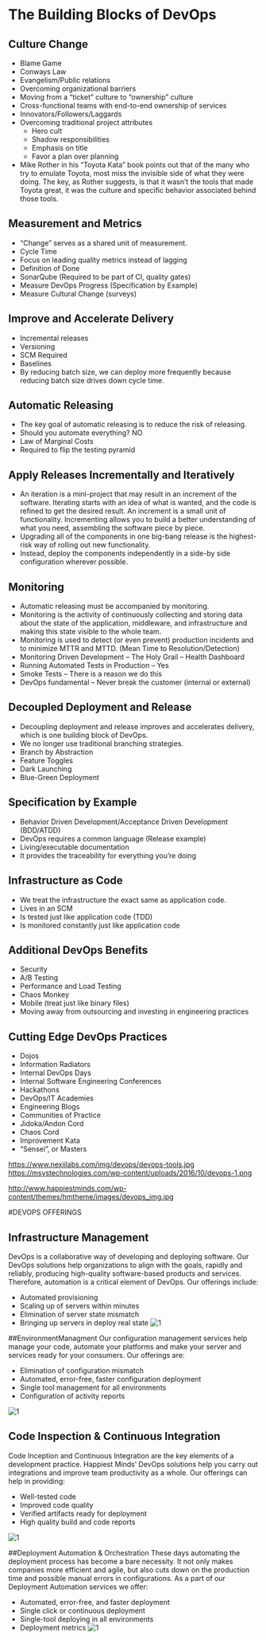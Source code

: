 # The Building Blocks of DevOps
## Culture Change
* Blame Game
* Conways Law
* Evangelism/Public relations
* Overcoming organizational barriers
* Moving from a “ticket” culture to “ownership” culture
* Cross-functional teams with end-to-end ownership of services
* Innovators/Followers/Laggards
* Overcoming traditional project attributes
  * Hero cult
  * Shadow responsibilities
  * Emphasis on title
  * Favor a plan over planning
* Mike Rother in his “Toyota Kata” book points out that of the many who try to emulate Toyota, most miss the invisible side of what they were doing. The key, as Rother suggests, is that it wasn’t the tools that made Toyota great, it was the culture and specific behavior associated behind those tools.

## Measurement and Metrics
* “Change” serves as a shared unit of measurement.
* Cycle Time
* Focus on leading quality metrics instead of lagging
* Definition of Done
* SonarQube (Required to be part of CI, quality gates)
* Measure DevOps Progress (Specification by Example)
* Measure Cultural Change (surveys)

## Improve and Accelerate Delivery
* Incremental releases
* Versioning
* SCM Required
* Baselines
* By reducing batch size, we can deploy more frequently because reducing batch size drives down cycle time.

## Automatic Releasing
* The key goal of automatic releasing is to reduce the risk of releasing.
* Should you automate everything? NO
* Law of Marginal Costs
* Required to flip the testing pyramid

## Apply Releases Incrementally and Iteratively
* An iteration is a mini-project that may result in an increment of the software. Iterating starts with an idea of what is wanted, and the code is refined to get the desired result. An increment is a small unit of functionality. Incrementing allows you to build a better understanding of what you need, assembling the software piece by piece.
* Upgrading all of the components in one big-bang release is the highest-risk way of rolling out new functionality.
* Instead, deploy the components independently in a side-by side configuration wherever possible.

## Monitoring
* Automatic releasing must be accompanied by monitoring.
* Monitoring is the activity of continuously collecting and storing data about the state of the application, middleware, and infrastructure and making this state visible to the whole team.
* Monitoring is used to detect (or even prevent) production incidents and to minimize MTTR and MTTD. (Mean Time to Resolution/Detection)
* Monitoring Driven Development – The Holy Grail – Health Dashboard
* Running Automated Tests in Production – Yes
* Smoke Tests – There is a reason we do this
* DevOps fundamental – Never break the customer (internal or external)

## Decoupled Deployment and Release
* Decoupling deployment and release improves and accelerates delivery, which is one building block of DevOps.
* We no longer use traditional branching strategies.
* Branch by Abstraction
* Feature Toggles
* Dark Launching
* Blue-Green Deployment

## Specification by Example
* Behavior Driven Development/Acceptance Driven Development (BDD/ATDD)
* DevOps requires a common language (Release example)
* Living/executable documentation
* It provides the traceability for everything you’re doing

## Infrastructure as Code
* We treat the infrastructure the exact same as application code.
* Lives in an SCM
* Is tested just like application code (TDD)
* Is monitored constantly just like application code

## Additional DevOps Benefits
* Security
* A/B Testing
* Performance and Load Testing
* Chaos Monkey
* Mobile (treat just like binary files)
* Moving away from outsourcing and investing in engineering practices

## Cutting Edge DevOps Practices
* Dojos
* Information Radiators
* Internal DevOps Days
* Internal Software Engineering Conferences
* Hackathons
* DevOps/IT Academies
* Engineering Blogs
* Communities of Practice
* Jidoka/Andon Cord
* Chaos Cord
* Improvement Kata
* “Sensei”, or Masters


https://www.nexiilabs.com/img/devops/devops-tools.jpg
https://msystechnologies.com/wp-content/uploads/2016/10/devops-1.png


http://www.happiestminds.com/wp-content/themes/hmtheme/images/devops_img.jpg


#DEVOPS OFFERINGS
## Infrastructure Management
DevOps is a collaborative way of developing and deploying software. Our DevOps solutions help organizations to align with the goals, rapidly and reliably, producing high-quality software-based products and services. Therefore, automation is a critical element of DevOps. Our offerings include:
* Automated provisioning
* Scaling up of servers within minutes
* Elimination of server state mismatch
* Bringing up servers in deploy real state
![1](http://www.happiestminds.com/wp-content/uploads/2015/11/Screenshot_12.jpg)

##EnvironmentManagment
Our configuration management services help  manage your code, automate your platforms and make your server and services ready for your consumers. Our offerings are:
* Elimination of configuration mismatch
* Automated, error-free, faster configuration deployment
* Single tool management for all environments
* Configuration of activity reports

![1](http://www.happiestminds.com/wp-content/uploads/2015/11/configuration-management.jpg)

## Code Inspection & Continuous Integration
Code Inception and Continuous Integration are the key elements of a development practice. Happiest Minds’ DevOps solutions help you carry out integrations and improve team productivity as a whole. Our offerings can help in providing:

* Well-tested code
* Improved code quality
* Verified artifacts ready for deployment
* High quality build and code reports

![1](http://www.happiestminds.com/wp-content/uploads/2015/11/Code-Inspection-Integration.jpg)


##Deployment Automation & Orchestration
These days automating the deployment process has become a bare necessity. It not only makes companies more efficient and agile, but also cuts down on the production time and possible manual errors in configurations. As a part of our Deployment Automation  services we offer:

* Automated, error-free, and faster deployment
* Single click or continuous deployment
* Single-tool deploying in all environments
* Deployment metrics
![1](http://www.happiestminds.com/wp-content/uploads/2015/11/deployment-automation.jpg)

